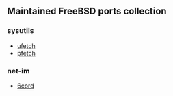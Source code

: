 ## Maintained FreeBSD ports collection

### sysutils
- [ufetch](https://www.freshports.org/sysutils/ufetch/)
- [pfetch](https://www.freshports.org/sysutils/pfetch/)

### net-im
- [6cord](https://www.freshports.org/net-im/6cord/)
